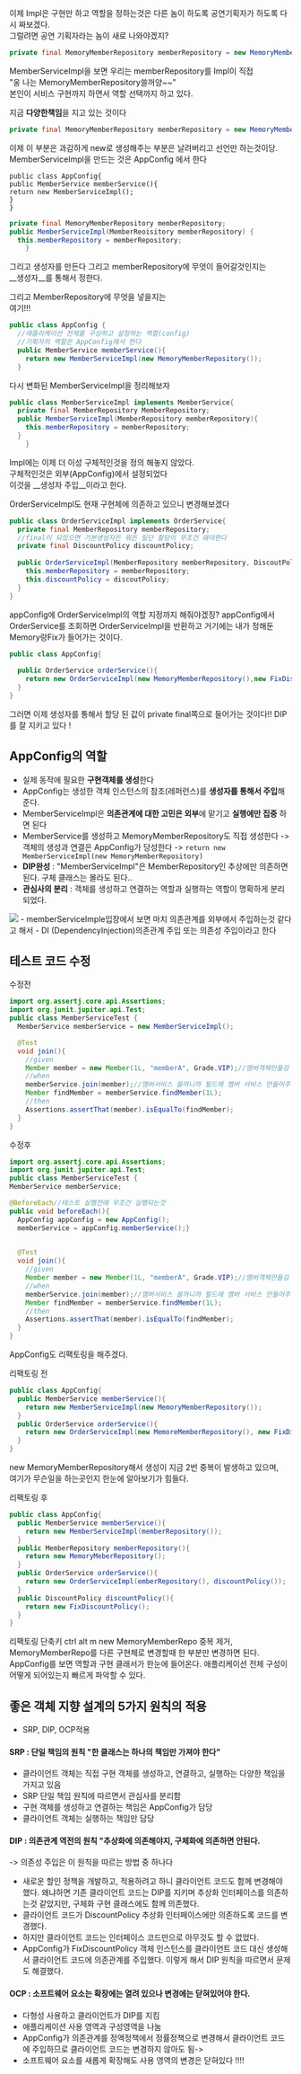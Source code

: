 이제 Impl은 구현만 하고 역할을 정하는것은 다른 놈이 하도록 공연기획자가 하도록 다시 짜보겠다.  
그럴려면 공연 기획자라는 놈이 새로 나와야겠지?  

```java
private final MemoryMemberRepository memberRepository = new MemoryMemberRepository();
```
MemberServiceImpl을 보면 우리는 memberRepository를 Impl이 직접   
"웅 나는 MemoryMemberRepository쓸꺼양~~"  
본인이 서비스 구현까지 하면서 역할 선택까지 하고 있다.

지금 **다양한책임**을 지고 있는 것이다
```java
private final MemoryMemberRepository memberRepository = new MemoryMemberRepository();
```
이제 이 부분은 과감하게 new로 생성해주는 부분은 날려버리고 선언만 하는것이당.
MemberServiceImpl을 만드는 것은 AppConfig 에서 한다  
``` 
public class AppConfig{
public MemberService memberService(){
return new MemberServiceImpl();
}
}
```

```java
private final MemoryMemberRepository memberRepository;
public MemberServiceImpl(MemberReoisitory memberRepository) {
  this.memberRepository = memberRepository;
    }
```


그리고 생성자를 만든다
그리고 memberRepository에 무엇이 들어갈것인지는  
__생성자__를 통해서 정한다. 



그리고 MemberRepository에 무엇을 넣을지는  
여기!!!  
```java
public class AppConfig {
  //애플리케이션 전체를 구성하고 설정하는 역할(config)
  //기획자의 역할은 AppConfig에서 한다
  public MemberService memberService(){
	return new MemberServiceImpl(new MemoryMemberRepository());
  }
```
다시 변화된 MemberServiceImpl을 정리해보자  


```java
public class MemberServiceImpl implements MemberService{
  private final MemberRepository MemberRepository;
  public MemberServiceImpl(MemberRepository memberRepository){
	this.memberRepository = memberRepository;
  }  
    }
```
Impl에는 이제 더 이성 구체적인것을 정의 해놓지 않았다.  
구체적인것은 외부(AppConfig)에서 설정되었다  
이것을 __생성자 주입__이라고 한다.  

OrderServiceImpl도 현재 구현체에 의존하고 있으니 변경해보겠다 
```java
public class OrderServiceImpl implements OrderService{
  private final MemberRepository memberRepository;
  //final이 되있으면 기본생성자든 뭐든 일단 할당이 무조건 돼야한다
  private final DiscountPolicy discountPolicy;
  
  public OrderServiceImpl(MemberRepository memberRepository, DiscoutPolicy discoutPolicy){
	this.memberRepository = memberRepository;
	this.discountPolicy = discoutPolicy;
  }
}
```

appConfig에 OrderServiceImpl의 역할 지정까지 해줘야겠징?
appConfig에서 OrderService를 조회하면 OrderServiceImpl을 반환하고 거기에는 내가 정해둔 Memory랑Fix가 들어가는 것이다.  

```java
public class AppConfig{
  
  public OrderService orderService(){
	return new OrderServiceImpl(new MemoryMemberRepository(),new FixDiscountPolicy());
  }
}
```

그러면 이제 생성자를 통해서 할당 된 값이 private final쪽으로 들어가는 것이다!! 
DIP를 잘 지키고 있다 !  

## AppConfig의 역할
- 실제 동작에 필요한 **구현객체를 생성**한다  
- AppConfig는 생성한 객체 인스턴스의 참조(레퍼런스)를 **생성자를 통해서 주입**해준다.
- MemberServiceImpl은 **의존관계에 대한 고민은 외부**에 맡기고 **실행에만 집중** 하면 된다  
- MemberService를 생성하고 MemoryMemberRepository도 직접 생성한다 -> 객체의 생성과 연결은 AppConfig가 당성한다
-> `return new MemberServiceImpl(new MemoryMemberRepository)`
- __DIP완성__ : "MemberServiceImpl"은 MemberRepository인 추상에만 의존하면 된다. 구체 클래스는 몰라도 된다..
- **관심사의 분리** : 객체를 생성하고 연결하는 역할과 실행하는 역할이 명확하게 분리되었다.  
<img src = "https://user-images.githubusercontent.com/80088918/147388717-a1c6eb75-5a63-46f2-aac7-032e4774f792.png">
- memberServiceImple입장에서 보면 마치 의존관계를 외부에서 주입하는것 같다고 해서    
- DI (DependencyInjection)의존관계 주입 또는 의존성 주입이라고 한다  


## 테스트 코드 수정

수정전
```java
import org.assertj.core.api.Assertions;
import org.junit.jupiter.api.Test;
public class MemberServiceTest {
  MemberService memberService = new MemberServiceImpl();

  @Test
  void join(){
	//given
	Member member = new Member(1L, "memberA", Grade.VIP);//멤버객체만들깅
	//when
	memberService.join(member);//멤버서비스 쓸꺼니까 필드에 멤버 서비스 만들어주깅
	Member findMember = memberService.findMember(1L);
	//then
	Assertions.assertThat(member).isEqualTo(findMember);
  }
}
```

수정후
```java
import org.assertj.core.api.Assertions;
import org.junit.jupiter.api.Test;
public class MemberServiceTest {
MemberService memberService;

@BeforeEach//테스트 실행전에 무조건 실행되는것
public void beforeEach(){
  AppConfig appConfig = new AppConfig();
  memberService = appConfig.memberService();}

  
  @Test
  void join(){
	//given
	Member member = new Member(1L, "memberA", Grade.VIP);//멤버객체만들깅
	//when
	memberService.join(member);//멤버서비스 쓸꺼니까 필드에 멤버 서비스 만들어주깅
	Member findMember = memberService.findMember(1L);
	//then
	Assertions.assertThat(member).isEqualTo(findMember);
  }
}
```
AppConfig도 리팩토링을 해주겠다. 

리팩토링 전 
```java
public class AppConfig{
  public MemberService memberService(){
	return new MemberServiceImpl(new MemoryMemberRepository());
  }
  public OrderService orderService(){
	return new OrderServiceImpl(new MemoreMemberRepository(), new FixDiscountPolicy());
  }
}
```

new MemoryMemberRepository해서 생성이 지금 2번 중복이 발생하고 있으며,  
여기가 무슨일을 하는곳인지 한눈에 알아보기가 힘들다.  

리팩토링 후 
```java
public class AppConfig{
  public MemberService memberService(){
	return new MemberServiceImpl(memberRepository());
  }
  public MemberRepository memberRepository(){
	return new MemoryMeberRepository();
  }
  public OrderService orderService(){
	return new OrderServiceImpl(emberRepository(), discountPolicy());
  }
  public DiscountPolicy discountPolicy(){
	return new FixDiscountPolicy();
  }
}
```
리팩토링 단축키 ctrl alt m
new MemoryMemberRepo 중복 제거, MemoryMemberRepo를 다른 구현체로 변경할때 한 부분만 변경하면 된다.  
AppConfig를 보면 역할과 구현 클래서가 한눈에 들어온다. 애플리케이션 전체 구성이 어떻게 되어있는지 빠르게 파악할 수 있다.

## 좋은 객체 지향 설계의 5가지 원칙의 적용
- SRP, DIP, OCP적용

#### SRP : 단일 책임의 원칙 "한 클래스는 하나의 책임만 가져야 한다"  
- 클라이언트 객체는 직접 구현 객체를 생성하고, 연결하고, 실행하는 다양한 책임을 가지고 있음
- SRP 단일 책임 원칙에 따르면서 관심사를 분리함
- 구현 객체를 생성하고 연결하는 책임은 AppConfig가 담당
- 클라이언트 객체는 실행하는 책임만 담당

#### DIP : 의존관계 역전의 원칙 "추상화에 의존해야지, 구체화에 의존하면 안된다.  
-> 의존성 주입은 이 원칙을 따르는 방법 중 하나다 
- 새로운 할인 정책을 개발하고, 적용하려고 하니 클라이언트 코드도 함께 변경해야 했다. 왜냐하면 기존 클라이언트 코드는 DIP를 지키며 추상화 인터페이스를 의존하는것 같았지만, 구체화 구현 클래스에도 함께 의존했다.  
- 클라이언트 코드가 DiscountPolicy 추상화 인터페이스에만 의존하도록 코드를 변경했다.  
- 하지만 클라이언트 코드는 인터페이스 코드만으로 아무것도 할 수 없었다.  
- AppConfig가 FixDiscountPolicy 객체 인스턴스를 클라이언트 코드 대신 생성해서 클라이언트 코드에 의존관계를 주입했다. 이렇게 해서 DIP 원칙을 따르면서 문제도 해결했다.   


#### OCP : 소프트웨어 요소는 확장에는 열려 있으나 변경에는 닫혀있어야 한다.  
- 다형성 사용하고 클라이언트가 DIP를 지킴  
- 애플리케이션 사용 영역과 구성영역을 나눔
- AppConfig가 의존관계를 정액정책에서 정률정책으로 변경해서 클라이언트 코드에 주입하므로 클라이언트 코드는 변경하지 않아도 됨->
- 소프트웨어 요소를 새롭게 확장해도 사용 영역의 변경은 닫혀있다 !!!!